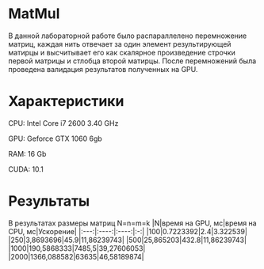 # MatMul
 В данной лабораторной работе было распараллелено перемножение матриц, каждая нить отвечает за один элемент результирующей  матирцы и высчитывает его как скалярное произведение строчки первой матрицы и стлобца второй матирцы. После перемножений была проведена валидация результатов полученных на GPU.

# Характеристики
 CPU: Intel Core i7 2600 3.40 GHz
 
 GPU: Geforce GTX 1060 6gb
 
 RAM: 16 Gb
 
 CUDA: 10.1

# Результаты

 В результатах размеры матриц N=n=m=k
 |N|время на GPU, мс|время на CPU, мс|Ускорение|
 |:---:|:----:|:----:|:-:|
 |100|0.7223392|2.4|3.322539|
 |250|3,8693696|45.9|11,86239743|
 |500|25,865203|432.8|11,86239743|
 |1000|190,5868333|7485,5|39,27606053|
 |2000|1366,088582|63635|46,58189874|
